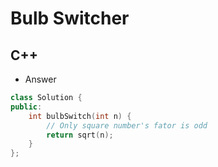 Bulb Switcher
==========

## C++

  - Answer

  ```cpp
  class Solution {
  public:
      int bulbSwitch(int n) {
          // Only square number's fator is odd
          return sqrt(n);
      }
  };
  ```